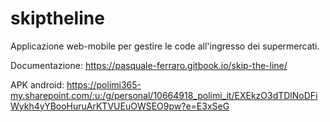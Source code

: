# skiptheline
Applicazione web-mobile per gestire le code all'ingresso dei supermercati.

Documentazione: https://pasquale-ferraro.gitbook.io/skip-the-line/

APK android: https://polimi365-my.sharepoint.com/:u:/g/personal/10664918_polimi_it/EXEkzO3dTDlNoDFiWykh4yYBooHuruArKTVUEuOWSEO9pw?e=E3xSeG
